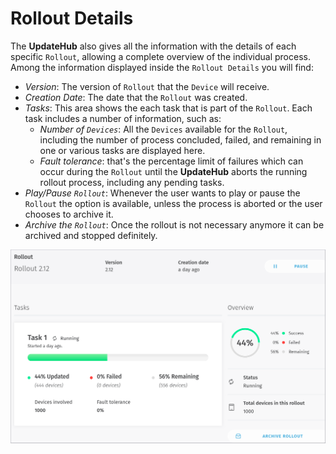 # Rollout Details

The **UpdateHub** also gives all the information with the details of each specific `Rollout`, allowing a complete overview of the individual process. Among the information displayed inside the `Rollout Details` you will find:

* _Version_: The version of `Rollout` that the `Device` will receive.
* _Creation Date_: The date that the `Rollout` was created.
* _Tasks_: This area shows the each task that is part of the `Rollout`. Each task includes a number of information, such as:
  * _Number of `Devices`_: All the `Devices` available for the `Rollout`, including the number of process concluded, failed, and remaining in one or various tasks are displayed here.
  * _Fault tolerance_: that's the percentage limit of failures which can occur during the `Rollout` until the **UpdateHub** aborts the running rollout process, including any pending tasks.
* _Play/Pause `Rollout`_: Whenever the user wants to play or pause the `Rollout` the option is available, unless the process is aborted or the user chooses to archive it.
* _Archive the `Rollout`_: Once the rollout is not necessary anymore it can be archived and stopped definitely.

![rollout details](../../.gitbook/assets/rolloutdetail2.png)
